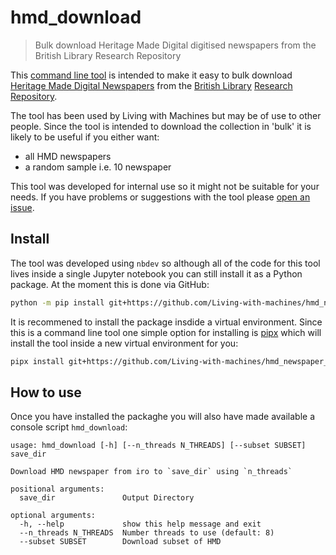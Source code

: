 
# hmd_download
> Bulk download Heritage Made Digital digitised newspapers from the British Library Research Repository 


This [command line tool](https://en.wikipedia.org/wiki/Command-line_interface) is intended to make it easy to bulk download [Heritage Made Digital Newspapers](https://bl.iro.bl.uk/collections/353c908d-b495-4413-b047-87236d2573e3?utf8=%E2%9C%93&sort=score+desc%2C+system_create_dtsi+desc&per_page=100&locale=en) from the [British Library](https://www.bl.uk/) [Research Repository](https://bl.iro.bl.uk/). 

The tool has been used by Living with Machines but may be of use to other people. Since the tool is intended to download the collection in 'bulk' it is likely to be useful if you either want:
- all HMD newspapers 
- a random sample i.e. 10 newspaper

This tool was developed for internal use so it might not be suitable for your needs. If you have problems or suggestions with the tool please [open an issue](https://github.com/Living-with-machines/hmd_newspaper_dl/issues/new/choose). 

## Install

The tool was developed using `nbdev` so although all of the code for this tool lives inside a single Jupyter notebook you can still install it as a Python package. At the moment this is done via GitHub:

```bash
python -m pip install git+https://github.com/Living-with-machines/hmd_newspaper_dl
```

It is recommened to install the package insdide a virtual environment. Since this is a command line tool one simple option for installing is [pipx](https://pypa.github.io/pipx/) which will install the tool inside a new virtual environment for you:

```bash
pipx install git+https://github.com/Living-with-machines/hmd_newspaper_dl
```

## How to use

Once you have installed the packaghe you will also have made available a console script `hmd_download`:

    usage: hmd_download [-h] [--n_threads N_THREADS] [--subset SUBSET] save_dir
    
    Download HMD newspaper from iro to `save_dir` using `n_threads`
    
    positional arguments:
      save_dir               Output Directory
    
    optional arguments:
      -h, --help             show this help message and exit
      --n_threads N_THREADS  Number threads to use (default: 8)
      --subset SUBSET        Download subset of HMD

